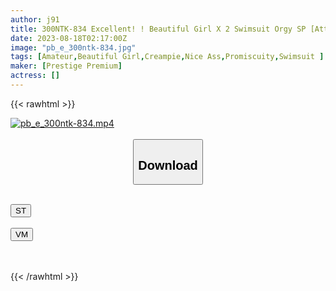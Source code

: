 ```yaml
---
author: j91
title: 300NTK-834 Excellent! ! Beautiful Girl X 2 Swimsuit Orgy SP [Attractive Young Butt Body Contest! ! ] [Innocent Slender Girl Bitch] [Bewitching Ahegao Of An Orthodox Beautiful Girl! ! ] [Neither Of Them Are Confused! ! Bimbo! ! ] All The Time Sex! ! Orgy All The Time! ! Of Course, Sex Without Rubber! ! Total 6 Vaginal Ejaculation! ! Be Careful Not To Overdo It! !
date: 2023-08-18T02:17:00Z
image: "pb_e_300ntk-834.jpg"
tags: [Amateur,Beautiful Girl,Creampie,Nice Ass,Promiscuity,Swimsuit ]
maker: [Prestige Premium]
actress: []
---
```



{{< rawhtml >}}

<div class="video" data-videoid="Kq4Xedvz0JF0kXq">
    <a href="javascript:;">
        <img src="https://my.j91.asia/posts/pb_e_300ntk-834/pb_e_300ntk-834.jpg" width="WIDTH" height="HEIGHT" alt="pb_e_300ntk-834.mp4" loading="lazy">
    </a>
</div>

<script type="text/javascript" src="https://j91.asia/asset/on-demand-st.js"></script>

<br>
  <link rel="stylesheet" href="https://j91.asia/asset/bs5.css">
  
  <center>
  <button class="btn btn-primary" type="button" data-bs-toggle="collapse" data-bs-target=".multi-collapse" aria-expanded="false" aria-controls="multiCollapseExample1 multiCollapseExample2"><h2>Download</h2></button></center>
</p>
<div class="row">
  <div class="col">
    <div class="collapse multi-collapse" id="multiCollapseExample1">
      <div class="card card-body">
	      	      <br>
<div class="buttons">  
<a href="https://streamtape.to/v/Kq4Xedvz0JF0kXq"><button class="btn-hover color-3"><i class="fa fa-download"></i> ST</button></a></div>
    </div>
  </div>
</div>
  <div class="col">
    <div class="collapse multi-collapse" id="multiCollapseExample2">
      <div class="card card-body">
	      <br>
<div class="buttons">
    <a href="https://vidmoly.to/dexui4tcknhp.html"><button class="btn-hover color-9"><i class="fa fa-download"></i> VM</button></a></div>
<br><br>
      </div>
    </div>
  </div>
</div>

{{< /rawhtml >}}